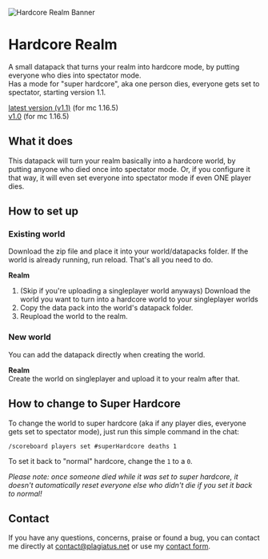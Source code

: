 ![Hardcore Realm Banner](https://raw.githubusercontent.com/Plagiatus/datapacks/master/hardcore_realm/banner.png "Hardcore Realm")

# Hardcore Realm

A small datapack that turns your realm into hardcore mode, by putting everyone who dies into spectator mode.  
Has a mode for "super hardcore", aka one person dies, everyone gets set to spectator, starting version 1.1.

[latest version (v1.1)](https://github.com/Plagiatus/datapacks/raw/master/hardcore_realm/hardcore_realm_v1.1.zip) (for mc 1.16.5)  
[v1.0](https://github.com/Plagiatus/datapacks/raw/master/hardcore_realm/hardcore_realm_v1.0.zip) (for mc 1.16.5)  

## What it does

This datapack will turn your realm basically into a hardcore world, by putting anyone who died once into spectator mode. Or, if you configure it that way, it will even set everyone into spectator mode if even ONE player dies.


## How to set up

### Existing world  
Download the zip file and place it into your world/datapacks folder. If the world is already running, run reload. That's all you need to do.

**Realm**  
1. (Skip if you're uploading a singleplayer world anyways) Download the world you want to turn into a hardcore world to your singleplayer worlds
2. Copy the data pack into the world's datapack folder.
3. Reupload the world to the realm.

### New world

You can add the datapack directly when creating the world.

**Realm**  
Create the world on singleplayer and upload it to your realm after that.

## How to change to **Super Hardcore**

To change the world to super hardcore (aka if any player dies, everyone gets set to spectator mode), just run this simple command in the chat:

```
/scoreboard players set #superHardcore deaths 1
```

To set it back to "normal" hardcore, change the `1` to a `0`.

_Please note: once someone died while it was set to super hardcore, it doesn't automatically reset everyone else who didn't die if you set it back to normal!_

## Contact

If you have any questions, concerns, praise or found a bug, you can contact me directly at contact@plagiatus.net or use my [contact form](http://plagiatus.net/#contact).
